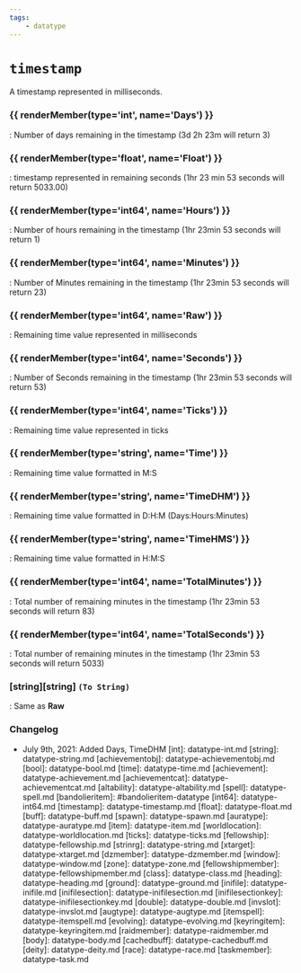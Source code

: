 ```yaml
---
tags:
    - datatype
---
```

# `timestamp`

A timestamp represented in milliseconds.

### {{ renderMember(type='int', name='Days') }} 

:   Number of days remaining in the timestamp (3d 2h 23m will return 3)

### {{ renderMember(type='float', name='Float') }} 

:   timestamp represented in remaining seconds (1hr 23 min 53 seconds will return 5033.00)

### {{ renderMember(type='int64', name='Hours') }} 

:   Number of hours remaining in the timestamp (1hr 23min 53 seconds will return 1)

### {{ renderMember(type='int64', name='Minutes') }} 

:   Number of Minutes remaining in the timestamp (1hr 23min 53 seconds will return 23)

### {{ renderMember(type='int64', name='Raw') }} 

:   Remaining time value represented in milliseconds

### {{ renderMember(type='int64', name='Seconds') }} 

:   Number of Seconds remaining in the timestamp (1hr 23min 53 seconds will return 53)

### {{ renderMember(type='int64', name='Ticks') }} 

:   Remaining time value represented in ticks

### {{ renderMember(type='string', name='Time') }} 

:   Remaining time value formatted in M:S

### {{ renderMember(type='string', name='TimeDHM') }} 

:   Remaining time value formatted in D:H:M (Days:Hours:Minutes)

### {{ renderMember(type='string', name='TimeHMS') }} 

:   Remaining time value formatted in H:M:S

### {{ renderMember(type='int64', name='TotalMinutes') }} 

:   Total number of remaining minutes in the timestamp (1hr 23min 53 seconds will return 83)

### {{ renderMember(type='int64', name='TotalSeconds') }} 

:   Total number of remaining minutes in the timestamp (1hr 23min 53 seconds will return 5033)

### [string][string] `(To String)`

:   Same as **Raw**


### Changelog

* July 9th, 2021: Added Days, TimeDHM
[int]: datatype-int.md
[string]: datatype-string.md
[achievementobj]: datatype-achievementobj.md
[bool]: datatype-bool.md
[time]: datatype-time.md
[achievement]: datatype-achievement.md
[achievementcat]: datatype-achievementcat.md
[altability]: datatype-altability.md
[spell]: datatype-spell.md
[bandolieritem]: #bandolieritem-datatype
[int64]: datatype-int64.md
[timestamp]: datatype-timestamp.md
[float]: datatype-float.md
[buff]: datatype-buff.md
[spawn]: datatype-spawn.md
[auratype]: datatype-auratype.md
[item]: datatype-item.md
[worldlocation]: datatype-worldlocation.md
[ticks]: datatype-ticks.md
[fellowship]: datatype-fellowship.md
[strinrg]: datatype-string.md
[xtarget]: datatype-xtarget.md
[dzmember]: datatype-dzmember.md
[window]: datatype-window.md
[zone]: datatype-zone.md
[fellowshipmember]: datatype-fellowshipmember.md
[class]: datatype-class.md
[heading]: datatype-heading.md
[ground]: datatype-ground.md
[inifile]: datatype-inifile.md
[inifilesection]: datatype-inifilesection.md
[inifilesectionkey]: datatype-inifilesectionkey.md
[double]: datatype-double.md
[invslot]: datatype-invslot.md
[augtype]: datatype-augtype.md
[itemspell]: datatype-itemspell.md
[evolving]: datatype-evolving.md
[keyringitem]: datatype-keyringitem.md
[raidmember]: datatype-raidmember.md
[body]: datatype-body.md
[cachedbuff]: datatype-cachedbuff.md
[deity]: datatype-deity.md
[race]: datatype-race.md
[taskmember]: datatype-task.md
